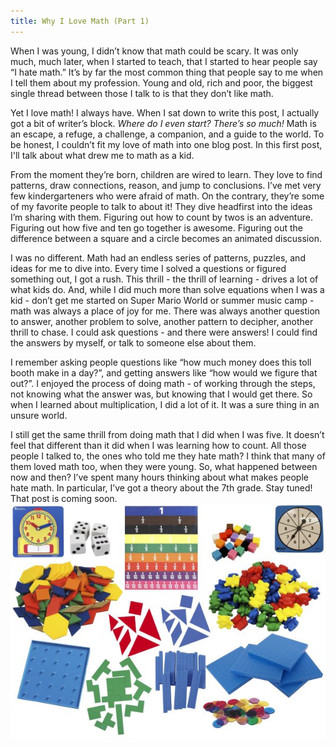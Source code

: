 ```yaml
---
title: Why I Love Math (Part 1)
---
```

When I was young, I didn’t know that math could be scary.  It was only much, much later, when I started to teach, that I started to hear people say “I hate math.”
It’s by far the most common thing that people say to me when I tell them about my profession.  Young and old, rich and poor, the biggest single thread between those I talk to is that they don’t like math. 

Yet I love math! I always have. When I sat down to write this post, I actually got a bit of writer’s block. *Where do I even start? There’s so much!*  Math is an escape, a refuge, a challenge, a companion, and a guide to the world. To be honest, I couldn’t fit my love of math into one blog post.  In this first post, I'll talk about what drew me to math as a kid. 

From the moment they’re born, children are wired to learn. They love to find patterns, draw connections, reason, and jump to conclusions. I’ve met very few kindergarteners who were afraid of math. On the contrary, they’re some of my favorite people to talk to about it! They dive headfirst into the ideas I’m sharing with them. Figuring out how to count by twos is an adventure. Figuring out how five and ten go together is awesome. Figuring out the difference between a square and a circle becomes an animated discussion. 

I was no different. Math had an endless series of patterns, puzzles, and ideas for me to dive into. Every time I solved a questions or figured something out, I got a rush. This thrill - the thrill of learning - drives a lot of what kids do.  And, while I did much more than solve equations when I was a kid - don’t get me started on Super Mario World or summer music camp - math was always a place of joy for me. There was always another question to answer, another problem to solve, another pattern to decipher, another thrill to chase.  I could ask questions - and there were answers! I could find the answers by myself, or talk to someone else about them.

 I remember asking people questions like “how much money does this toll booth make in a day?”, and getting answers like “how would we figure that out?”.  I enjoyed the process of doing math - of working through the steps, not knowing what the answer was, but knowing that I would get there. So when I learned about multiplication, I did a lot of it. It was a sure thing in an unsure world. 

I still get the same thrill from doing math that I did when I was five. It doesn’t feel that different than it did when I was learning how to count.  All those people I talked to, the ones who told me they hate math? I think that many of them loved math too, when they were young. So, what happened between now and then? I’ve spent many hours thinking about what makes people hate math. In particular, I’ve got a theory about the 7th grade. Stay tuned! That post is coming soon.  
![Math manipulatives](/static/img/elementar_math_tools.png "Various math manipulatives and toys for younger kids")
